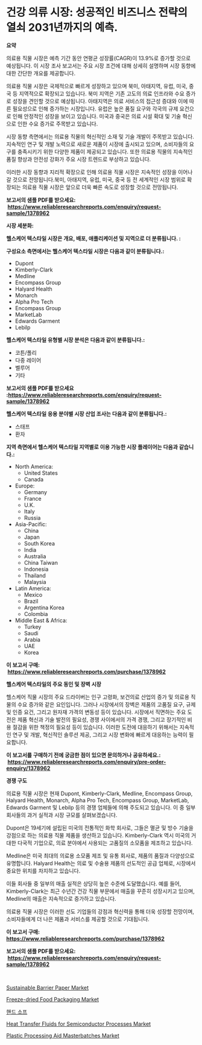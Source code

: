 <p><h1>건강 의류 시장: 성공적인 비즈니스 전략의 열쇠 2031년까지의 예측.</h1></p><p><strong>요약</strong></p>
<p><p>의료용 직물 시장은 예측 기간 동안 연평균 성장률(CAGR)이 13.9%로 증가할 것으로 예상됩니다. 이 시장 조사 보고서는 주요 시장 조건에 대해 상세히 설명하며 시장 동향에 대한 간단한 개요를 제공합니다.</p><p>의료용 직물 시장은 국제적으로 빠르게 성장하고 있으며 북미, 아태지역, 유럽, 미국, 중국 등 지역적으로 확장되고 있습니다. 북미 지역은 기존 고도의 의료 인프라와 수요 증가로 성장을 견인할 것으로 예상됩니다. 아태지역은 의료 서비스의 접근성 증대와 이에 따른 필요성으로 인해 증가하는 시장입니다. 유럽은 높은 품질 요구와 각국의 규제 요건으로 인해 안정적인 성장을 보이고 있습니다. 미국과 중국은 의료 시설 확대 및 기술 혁신으로 인한 수요 증가로 주목받고 있습니다.</p><p>시장 동향 측면에서는 의료용 직물의 혁신적인 소재 및 기술 개발이 주목받고 있습니다. 지속적인 연구 및 개발 노력으로 새로운 제품이 시장에 출시되고 있으며, 소비자들의 요구를 충족시키기 위한 다양한 제품이 제공되고 있습니다. 또한 의료용 직물의 지속적인 품질 향상과 안전성 강화가 주요 시장 트렌드로 부상하고 있습니다.</p><p>이러한 시장 동향과 지리적 확장으로 인해 의료용 직물 시장은 지속적인 성장을 이어나갈 것으로 전망됩니다.북미, 아태지역, 유럽, 미국, 중국 등 전 세계적인 시장 범위로 확장되는 의료용 직물 시장은 앞으로 더욱 빠른 속도로 성장할 것으로 전망됩니다.</p></p>
<p><strong>보고서의 샘플 PDF를 받으세요: &nbsp;<a href="https://www.reliableresearchreports.com/enquiry/request-sample/1378962">https://www.reliableresearchreports.com/enquiry/request-sample/1378962</a></strong></p>
<p><strong>시장 세분화:</strong></p>
<p><strong> 헬스케어 텍스타일 시장은 개요, 배포, 애플리케이션 및 지역으로 더 분류됩니다. :</strong></p>
<p><strong>구성요소 측면에서는 헬스케어 텍스타일 시장은 다음과 같이 분류됩니다.:</strong></p>
<p><ul><li>Dupont</li><li>Kimberly-Clark</li><li>Medline</li><li>Encompass Group</li><li>Halyard Health</li><li>Monarch</li><li>Alpha Pro Tech</li><li>Encompass Group</li><li>MarketLab</li><li>Edwards Garment</li><li>Lebilp</li></ul></p>
<p><strong> 헬스케어 텍스타일 유형별 시장 분석은 다음과 같이 분류됩니다.:</strong></p>
<p><ul><li>코튼/폴리</li><li>다중 레이어</li><li>벨루어</li><li>기타</li></ul></p>
<p><strong>보고서의 샘플 PDF를 받으세요 :<a href="https://www.reliableresearchreports.com/enquiry/request-sample/1378962">https://www.reliableresearchreports.com/enquiry/request-sample/1378962</a></strong></p>
<p><strong> 헬스케어 텍스타일 응용 분야별 시장 산업 조사는 다음과 같이 분류됩니다.:</strong></p>
<p><ul><li>스태프</li><li>환자</li></ul></p>
<p><strong>지역 측면에서 헬스케어 텍스타일 지역별로 이용 가능한 시장 플레이어는 다음과 같습니다.:</strong></p>
<p><ul>
    <li>
        North America:
        <ul>
            <li>United States</li>
            <li>Canada</li>
        </ul>
    </li>
    <li>
        Europe:
        <ul>
            <li>Germany</li>
            <li>France</li>
            <li>U.K.</li>
            <li>Italy</li>
            <li>Russia</li>
        </ul>
    </li>
    <li>
        Asia-Pacific:
        <ul>
            <li>China</li>
            <li>Japan</li>
            <li>South Korea</li>
            <li>India</li>
            <li>Australia</li>
            <li>China Taiwan</li>
            <li>Indonesia</li>
            <li>Thailand</li>
            <li>Malaysia</li>
        </ul>
    </li>
    <li>
        Latin America:
        <ul>
            <li>Mexico</li>
            <li>Brazil</li>
            <li>Argentina Korea</li>
            <li>Colombia</li>
        </ul>
    </li>
    <li>
        Middle East & Africa:
        <ul>
            <li>Turkey</li>
            <li>Saudi</li>
            <li>Arabia</li>
            <li>UAE</li>
            <li>Korea</li>
        </ul>
    </li>
    </ul></p>
<p><strong>이 보고서 구매: &nbsp;<a href="https://www.reliableresearchreports.com/purchase/1378962">https://www.reliableresearchreports.com/purchase/1378962</a></strong></p>
<p><strong>헬스케어 텍스타일의 주요 동인 및 장벽 시장</strong></p>
<p><p>헬스케어 직물 시장의 주요 드라이버는 인구 고령화, 보건의료 산업의 증가 및 의료용 직물의 수요 증가와 같은 요인입니다. 그러나 시장에서의 장벽은 제품의 고품질 요구, 규제 및 인증 요건, 그리고 원자재 가격의 변동성 등이 있습니다. 시장에서 직면하는 주요 도전은 제품 혁신과 기술 발전의 필요성, 경쟁 사이에서의 가격 경쟁, 그리고 장기적인 비용 절감을 위한 책정의 필요성 등이 있습니다. 이러한 도전에 대응하기 위해서는 지속적인 연구 및 개발, 혁신적인 솔루션 제공, 그리고 시장 변화에 빠르게 대응하는 능력이 필요합니다.</p></p>
<p><strong>이 보고서를 구매하기 전에 궁금한 점이 있으면 문의하거나 공유하세요.: &nbsp;<a href="https://www.reliableresearchreports.com/enquiry/pre-order-enquiry/1378962">https://www.reliableresearchreports.com/enquiry/pre-order-enquiry/1378962</a></strong></p>
<p><strong>경쟁 구도</strong></p>
<p><p>의료용 직물 시장은 현재 Dupont, Kimberly-Clark, Medline, Encompass Group, Halyard Health, Monarch, Alpha Pro Tech, Encompass Group, MarketLab, Edwards Garment 및 Lebilp 등의 경쟁 업체들에 의해 주도되고 있습니다. 이 중 일부 회사들의 과거 실적과 시장 규모를 살펴보겠습니다.</p><p>Dupont은 19세기에 설립된 미국의 전통적인 화학 회사로, 그들은 멸균 및 방수 기술을 강점으로 하는 의료용 직물 제품을 생산하고 있습니다. Kimberly-Clark 역시 미국의 거대한 다국적 기업으로, 의료 분야에서 사용되는 고품질의 소모품을 제조하고 있습니다.</p><p>Medline은 미국 최대의 의료용 소모품 제조 및 유통 회사로, 제품의 품질과 다양성으로 유명합니다. Halyard Health는 의료 및 수술용 제품의 선도적인 공급 업체로, 시장에서 중요한 위치를 차지하고 있습니다.</p><p>이들 회사들 중 일부의 매출 실적은 상당히 높은 수준에 도달했습니다. 예를 들어, Kimberly-Clark는 최근 수년간 건강 직물 부문에서 매출을 꾸준히 성장시키고 있으며, Medline의 매출은 지속적으로 증가하고 있습니다.</p><p>의료용 직물 시장은 이러한 선도 기업들의 강점과 혁신력을 통해 더욱 성장할 전망이며, 소비자들에게 더 나은 제품과 서비스를 제공할 것으로 기대됩니다.</p></p>
<p><strong>이 보고서 구매: &nbsp; <a href="https://www.reliableresearchreports.com/purchase/1378962">https://www.reliableresearchreports.com/purchase/1378962</a></strong></p>
<p><strong>보고서의 샘플 PDF를 받으세요: &nbsp;<a href="https://www.reliableresearchreports.com/enquiry/request-sample/1378962">https://www.reliableresearchreports.com/enquiry/request-sample/1378962</a></strong><strong></strong></p>
<p>&nbsp;</p>
<p><p><a href="https://issuu.com/reportprime-2/docs/sustainable-barrier-paper-market-size-2030.pptx">Sustainable Barrier Paper Market</a></p><p><a href="https://issuu.com/reportprime-2/docs/freeze-dried-food-packaging-market-size-2030.pptx">Freeze-dried Food Packaging Market</a></p><p><a href="https://github.com/mpodehpw07370073/Market-Research-Report-List-1/blob/main/9584867909.md">핸드 소프</a></p><p><a href="https://github.com/rahu1506/Market-Research-Report-List-3/blob/main/heat-transfer-fluids-for-semiconductor-processes-market.md">Heat Transfer Fluids for Semiconductor Processes Market</a></p><p><a href="https://github.com/FassouRP/Market-Research-Report-List-3/blob/main/plastic-processing-aid-masterbatches-market.md">Plastic Processing Aid Masterbatches Market</a></p></p>